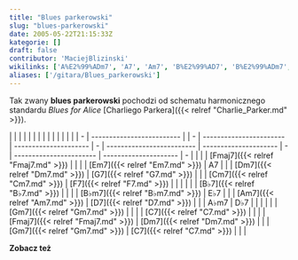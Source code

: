 ```yaml
---
title: "Blues parkerowski"
slug: "blues-parkerowski"
date: 2005-05-22T21:15:33Z
kategorie: []
draft: false
contributor: 'MaciejBlizinski'
wikilinks: ['A%E2%99%ADm7', 'A7', 'Am7', 'B%E2%99%AD7', 'B%E2%99%ADm7', 'C7', 'C7', 'Charlie_Parker', 'Cm7', 'D%E2%99%AD7', 'D7', 'Dm7', 'Dm7', 'E%E2%99%AD7', 'Em7', 'F7', 'Fmaj7', 'Fmaj7', 'G7', 'Gm7', 'Gm7', 'schemat_harmoniczny', 'standard_jazzowy']
aliases: ['/gitara/Blues_parkerowski']
---
```

Tak zwany **blues parkerowski** pochodzi od schematu
harmonicznego<!-- link nie odnosił się do niczego: 'Blues parkerowski' ('content/Blues_parkerowski.md') links to 'schemat_harmoniczny' ('content/schemat_harmoniczny.md') and that does not exist -->
standardu<!-- link nie odnosił się do niczego: 'Blues parkerowski' ('content/Blues_parkerowski.md') links to 'standard_jazzowy' ('content/standard_jazzowy.md') and that does not exist --> *Blues for Alice* [Charliego
Parkera]({{< relref "Charlie_Parker.md" >}}).

|   |                           |  |   |                         |                       |   |                           |                       |   |                         |                       |   |
| - | ------------------------- |  | - | ----------------------- | --------------------- | - | ------------------------- | --------------------- | - | ----------------------- | --------------------- | - |
| | | [Fmaj7]({{< relref "Fmaj7.md" >}}) |  | | | [Em7]({{< relref "Em7.md" >}})   | A7<!-- link nie odnosił się do niczego: 'Blues parkerowski' ('content/Blues_parkerowski.md') links to 'A7' ('content/A7.md') and that does not exist -->   | | | [Dm7]({{< relref "Dm7.md" >}})     | [G7]({{< relref "G7.md" >}})   | | | [Cm7]({{< relref "Cm7.md" >}})   | [F7]({{< relref "F7.md" >}})   | | |
| | | [B♭7]({{< relref "B♭7.md" >}})     |  | | | [B♭m7]({{< relref "B♭m7.md" >}}) | E♭7<!-- link nie odnosił się do niczego: 'Blues parkerowski' ('content/Blues_parkerowski.md') links to 'E♭7' ('content/E♭7.md') and that does not exist --> | | | [Am7]({{< relref "Am7.md" >}})     | [D7]({{< relref "D7.md" >}})   | | | A♭m7<!-- link nie odnosił się do niczego: 'Blues parkerowski' ('content/Blues_parkerowski.md') links to 'A♭m7' ('content/A♭m7.md') and that does not exist --> | D♭7<!-- link nie odnosił się do niczego: 'Blues parkerowski' ('content/Blues_parkerowski.md') links to 'D♭7' ('content/D♭7.md') and that does not exist --> | | |
| | | [Gm7]({{< relref "Gm7.md" >}})     |  | | | [C7]({{< relref "C7.md" >}})     |                       | | | [Fmaj7]({{< relref "Fmaj7.md" >}}) | [Dm7]({{< relref "Dm7.md" >}}) | | | [Gm7]({{< relref "Gm7.md" >}})   | [C7]({{< relref "C7.md" >}})   | | |

**Zobacz też**

